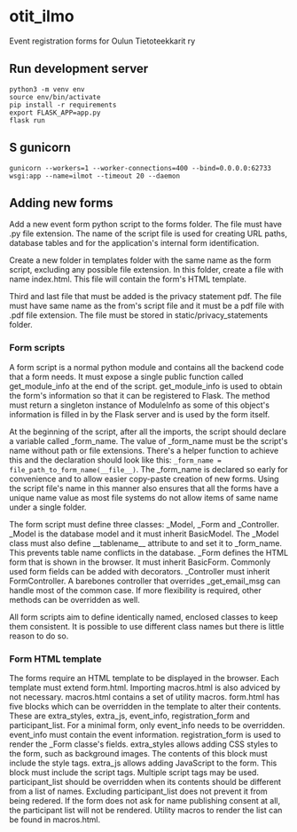 # otit_ilmo
Event registration forms for Oulun Tietoteekkarit ry

## Run development server
```shell
python3 -m venv env
source env/bin/activate
pip install -r requirements
export FLASK_APP=app.py
flask run
```

## S gunicorn
```shell
gunicorn --workers=1 --worker-connections=400 --bind=0.0.0.0:62733 wsgi:app --name=ilmot --timeout 20 --daemon
```

## Adding new forms
Add a new event form python script to the forms folder. The file must have .py file extension. The name of the 
script file is used for creating URL paths, database tables and for the application's internal form identification. 

Create a new folder in templates folder with the same name as the form script, excluding any possible file extension.
In this folder, create a file with name index.html. This file will contain the form's HTML template.

Third and last file that must be added is the privacy statement pdf. The file must have same name as the from's script 
file and it must be a pdf file with .pdf file extension. The file must be stored in static/privacy_statements folder.

### Form scripts
A form script is a normal python module and contains all the backend code that a form needs. It must expose a single 
public function called get&#95;module&#95;info at the end of the script. get_module_info is used to obtain the form's 
information so that it can be registered to Flask. The method must return a singleton instance of ModuleInfo as some 
of this object's information is filled in by the Flask server and is used by the form itself.

At the beginning of the script, after all the imports, the script should declare a variable called _form_name. The 
value of _form_name must be the script's name without path or file extensions. There's a helper function to achieve 
this and the declaration should look like this: `_form_name = file_path_to_form_name(__file__)`. The _form_name is 
declared so early for convenience and to allow easier copy-paste creation of new forms. Using the script file's name 
in this manner also ensures that all the forms have a unique name value as most file systems do not allow items of 
same name under a single folder.

The form script must define three classes: &#95;Model, &#95;Form and &#95;Controller. _Model is the database model 
and it must inherit BasicModel. The &#95;Model class must also define &#95;&#95;tablename&#95;&#95; attribute to and 
set it to _form_name. This prevents table name conflicts in the database. &#95;Form defines the HTML form that is 
shown in the browser. It must inherit BasicForm. Commonly used form fields can be added with decorators. &#95;Controller 
must inherit FormController. A barebones controller that overrides _get_email_msg can handle most of the common case.
If more flexibility is required, other methods can be overridden as well.

All form scripts aim to define identically named, enclosed classes to keep them consistent. It is possible to use 
different class names but there is little reason to do so.


### Form HTML template
The forms require an HTML template to be displayed in the browser. Each template must extend form.html. Importing 
macros.html is also adviced by not necessary. macros.html contains a set of utility macros. form.html has five 
blocks which can be overridden in the template to alter their contents. These are extra_styles, extra_js, event_info, 
registration_form and participant_list. For a minimal form, only event_info needs to be overridden. event_info must 
contain the event information. registration_form is used to render the _Form classe's fields. extra_styles allows 
adding CSS styles to the form, such as background images. The contents of this block must include the style tags. 
extra_js allows adding JavaScript to the form. This block must include the script tags. Multiple script tags may be 
used. participant_list should be overridden when its contents should be different from a list of names. Excluding 
participant_list does not prevent it from being redered. If the form does not ask for name publishing consent at all,
the participant list will not be rendered. Utility macros to render the list can be found in macros.html.
